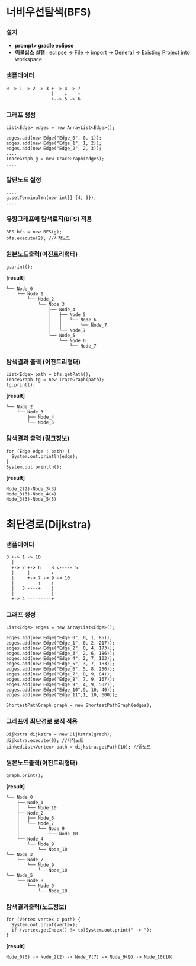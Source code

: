﻿# 너비우선탐색(BFS)

### 설치

- **prompt> gradle eclipse**
- **이클립스 실행** : 
eclipse -> File -> import -> General -> Existing Project into workspace

### 샘플데이터

```
0 -> 1 -> 2 -> 3 +--> 4 -> 7
                 |    ↓    ↑
                 +--> 5 -> 6
```

### 그래프 생성
```
List<Edge> edges = new ArrayList<Edge>();

edges.add(new Edge("Edge_0", 0, 1));
edges.add(new Edge("Edge_1", 1, 2));
edges.add(new Edge("Edge_2", 2, 3));
....
TraceGraph g = new TraceGraph(edges);
....
```
### 말단노드 설정
```
....
g.setTerminalYn(new int[] {4, 5});
....
```
### 유향그래프에 탐색로직(BFS) 적용
```
BFS bfs = new BFS(g);
bfs.execute(2); //시작노드
```

### 원본노드출력(이진트리형태)
```
g.print();
```
**[result]**
```
└── Node_0
    └── Node_1
        └── Node_2
            └── Node_3
                ├── Node_4
                │   ├── Node_5
                │   │   └── Node_6
                │   │       └── Node_7
                │   └── Node_7
                └── Node_5
                    └── Node_6
                        └── Node_7
```
### 탐색결과 출력 (이진트리형태)
```
List<Edge> path = bfs.getPath();
TraceGraph tg = new TraceGraph(path);
tg.print();
```
**[result]**
```
└── Node_2
    └── Node_3
        ├── Node_4
        └── Node_5
```
### 탐색결과 출력 (링크정보)
```
for (Edge edge : path) {
  System.out.println(edge);
}
System.out.println();
```
**[result]**
```
Node_2(2)-Node_3(3)
Node_3(3)-Node_4(4)
Node_3(3)-Node_5(5)
```


# 최단경로(Dijkstra)

### 샘플데이터

```
0 +-> 1 -> 10
  |
  +-> 2 +-> 6    8 <----- 5
  |     |        ↓ 
  |     +-> 7 -> 9 -> 10
  |         ↑    ↑
  |   3 ----+    |
  |              |
  +-> 4 ---------+
```
### 그래프 생성

```
List<Edge> edges = new ArrayList<Edge>();

edges.add(new Edge("Edge_0", 0, 1, 85));
edges.add(new Edge("Edge_1", 0, 2, 217));
edges.add(new Edge("Edge_2", 0, 4, 173));
edges.add(new Edge("Edge_3", 2, 6, 186));
edges.add(new Edge("Edge_4", 2, 7, 103));
edges.add(new Edge("Edge_5", 3, 7, 183));
edges.add(new Edge("Edge_6", 5, 8, 250)); 
edges.add(new Edge("Edge_7", 8, 9, 84));
edges.add(new Edge("Edge_8", 7, 9, 167));
edges.add(new Edge("Edge_9", 4, 9, 502));
edges.add(new Edge("Edge_10",9, 10, 40));
edges.add(new Edge("Edge_11",1, 10, 600));

ShortestPathGraph graph = new ShortestPathGraph(edges);
```
### 그래프에 최단경로 로직 적용
```
Dijkstra dijkstra = new Dijkstra(graph);
dijkstra.execute(0); //시작노드
LinkedList<Vertex> path = dijkstra.getPath(10); //끝노드
```
### 원본노드출력(이진트리형태)
```
graph.print();
```
**[result]**
```
└── Node_0
    ├── Node_1
    │   └── Node_10
    ├── Node_2
    │   ├── Node_6
    │   └── Node_7
    │       └── Node_9
    │           └── Node_10
    └── Node_4
        └── Node_9
            └── Node_10
└── Node_3
    └── Node_7
        └── Node_9
            └── Node_10
└── Node_5
    └── Node_8
        └── Node_9
            └── Node_10
```

### 탐색결과출력(노드정보)
```
for (Vertex vertex : path) {
  System.out.print(vertex);
  if (vertex.getIndex() != to)System.out.print(" -> ");
}
```
**[result]**
```
Node_0(0) -> Node_2(2) -> Node_7(7) -> Node_9(9) -> Node_10(10)
```

